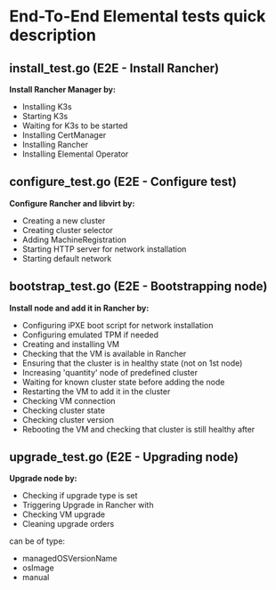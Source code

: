 # End-To-End Elemental tests quick description

## install_test.go (E2E - Install Rancher)
**Install Rancher Manager by:**
- Installing K3s
- Starting K3s
- Waiting for K3s to be started
- Installing CertManager
- Installing Rancher
- Installing Elemental Operator

## configure_test.go (E2E - Configure test)
**Configure Rancher and libvirt by:**
- Creating a new cluster
- Creating cluster selector
- Adding MachineRegistration
- Starting HTTP server for network installation
- Starting default network

## bootstrap_test.go (E2E - Bootstrapping node)
**Install node and add it in Rancher by:**
- Configuring iPXE boot script for network installation
- Configuring emulated TPM if needed
- Creating and installing VM
- Checking that the VM is available in Rancher
- Ensuring that the cluster is in healthy state (not on 1st node)
- Increasing 'quantity' node of predefined cluster
- Waiting for known cluster state before adding the node
- Restarting the VM to add it in the cluster
- Checking VM connection
- Checking cluster state
- Checking cluster version
- Rebooting the VM and checking that cluster is still healthy after

## upgrade_test.go (E2E - Upgrading node)
**Upgrade node by:**
- Checking if upgrade type is set
- Triggering Upgrade in Rancher with <upgradeType>
- Checking VM upgrade
- Cleaning upgrade orders

<upgradeType> can be of type:
- managedOSVersionName
- osImage
- manual
